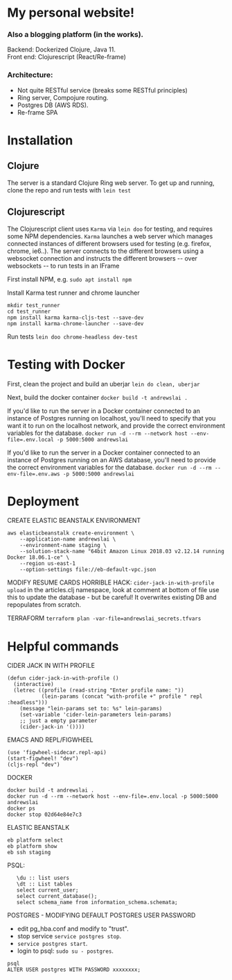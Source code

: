 # My personal website!  
### Also a blogging platform (in the works). 

  Backend: Dockerized Clojure, Java 11.  
Front end: Clojurescript (React/Re-frame)
  
  
### Architecture: 
- Not quite RESTful service (breaks some RESTful principles)
- Ring server, Compojure routing. 
- Postgres DB (AWS RDS). 
- Re-frame SPA


# Installation
## Clojure
The server is a standard Clojure Ring web server.
To get up and running, clone the repo and run tests with `lein test`

## Clojurescript
The Clojurescript client uses `Karma` via `lein doo` for testing, and requires
some NPM dependencies. `Karma` launches a web server which manages connected
instances of different browsers used for testing (e.g. firefox, chrome, ie6..).
The server connects to the different browsers using a websocket connection and
instructs the different browsers -- over websockets -- to run tests in an IFrame

First install NPM, e.g. `sudo apt install npm`

Install Karma test runner and chrome launcher
```
mkdir test_runner
cd test_runner
npm install karma karma-cljs-test --save-dev
npm install karma-chrome-launcher --save-dev
```

Run tests
`lein doo chrome-headless dev-test`

# Testing with Docker
First, clean the project and build an uberjar `lein do clean, uberjar`

Next, build the docker container `docker build -t andrewslai .`

If you'd like to run the server in a Docker container connected to an instance
of Postgres running on localhost, you'll need to specify that you want it to run
on the localhost network, and provide the correct environment variables for the
database.
`docker run -d --rm --network host --env-file=.env.local -p 5000:5000 andrewslai`

If you'd like to run the server in a Docker container connected to an instance
of Postgres running on an AWS database, you'll need to provide the correct
environment variables for the database.
`docker run -d --rm --env-file=.env.aws -p 5000:5000 andrewslai`

# Deployment

CREATE ELASTIC BEANSTALK ENVIRONMENT
```
aws elasticbeanstalk create-environment \
    --application-name andrewslai \
    --environment-name staging \
    --solution-stack-name "64bit Amazon Linux 2018.03 v2.12.14 running Docker 18.06.1-ce" \
    --region us-east-1
    --option-settings file://eb-default-vpc.json
```

MODIFY RESUME CARDS HORRIBLE HACK:
`cider-jack-in-with-profile upload`
in the articles.clj namespace, look at comment at bottom of file
use this to update the database - but be careful! It overwrites
existing DB and repopulates from scratch.

TERRAFORM
`terraform plan -var-file=andrewslai_secrets.tfvars`


# Helpful commands

CIDER JACK IN WITH PROFILE
```
(defun cider-jack-in-with-profile ()
  (interactive)
  (letrec ((profile (read-string "Enter profile name: "))
           (lein-params (concat "with-profile +" profile " repl :headless")))
    (message "lein-params set to: %s" lein-params)
    (set-variable 'cider-lein-parameters lein-params)
    ;; just a empty parameter
    (cider-jack-in '())))
```

EMACS AND REPL/FIGWHEEL
```
(use 'figwheel-sidecar.repl-api)
(start-figwheel! "dev")
(cljs-repl "dev")
```

DOCKER
```
docker build -t andrewslai .
docker run -d --rm --network host --env-file=.env.local -p 5000:5000 andrewslai
docker ps
docker stop 02d64e84e7c3
```

ELASTIC BEANSTALK
```
eb platform select
eb platform show
eb ssh staging
```

PSQL:

```
   \du :: list users
   \dt :: List tables
   select current_user;
   select current_database();
   select schema_name from information_schema.schemata;
```

POSTGRES - MODIFYING DEFAULT POSTGRES USER PASSWORD

- edit pg_hba.conf and modify to "trust". 
- stop service `service postgres stop`. 
- `service postgres start`. 
- login to psql: `sudo su - postgres`. 
```
psql
ALTER USER postgres WITH PASSWORD xxxxxxxx;
```


